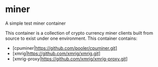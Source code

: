 # miner
A simple test miner container

This container is a collection of crypto currency miner clients  built from source to exist under one environment. This container contains:

* [cpuminer|https://github.com/pooler/cpuminer.git]
* [xmrig|https://github.com/xmrig/xmrig.git]
* [xmrig-proxy|https://github.com/xmrig/xmrig-proxy.git]


